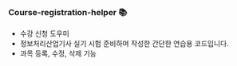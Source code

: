 ### Course-registration-helper 📚
* 수강 신청 도우미
* 정보처리산업기사 실기 시험 준비하며 작성한 간단한 연습용 코드입니다.
* 과목 등록, 수정, 삭제 기능
